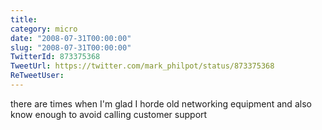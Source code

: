 ```yaml
---
title: 
category: micro
date: "2008-07-31T00:00:00"
slug: "2008-07-31T00:00:00"
TwitterId: 873375368
TweetUrl: https://twitter.com/mark_philpot/status/873375368
ReTweetUser: 
---
```


there are times when I'm glad I horde old networking equipment and also know enough to avoid calling customer support